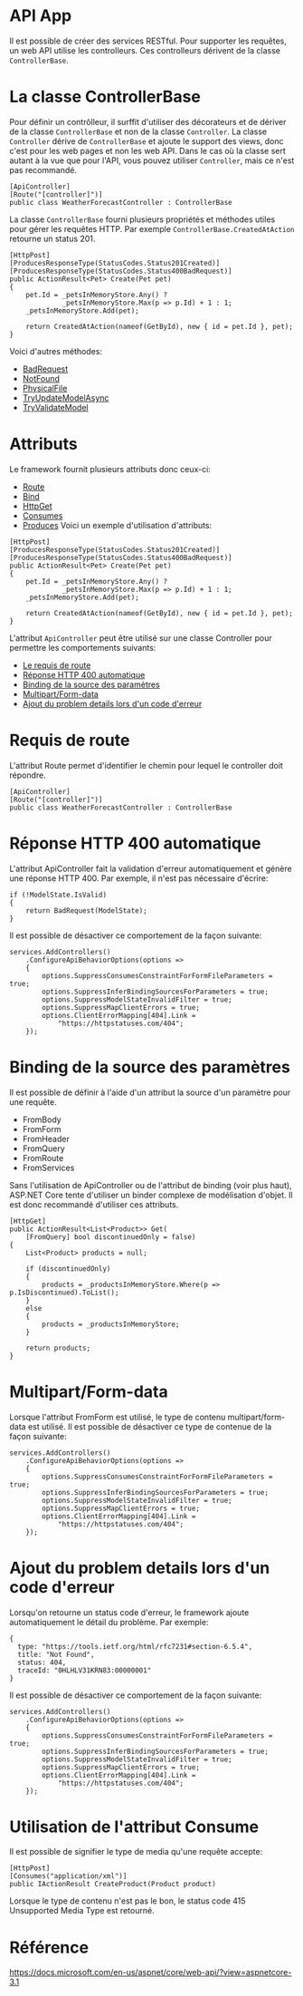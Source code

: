 # API App
Il est possible de créer des services RESTful. Pour supporter les requêtes, un web API utilise les controlleurs. Ces controlleurs dérivent de la classe `ControllerBase`.

# La classe ControllerBase
Pour définir un contrôlleur, il surffit d'utiliser des décorateurs et de dériver de la classe `ControllerBase` et non de la classe `Controller`. La classe `Controller` dérive de `ControllerBase` et ajoute le support des views, donc c'est pour les web pages et non les web API. Dans le cas où la classe sert autant à la vue que pour l'API, vous pouvez utiliser `Controller`, mais ce n'est pas recommandé.

```
[ApiController]
[Route("[controller]")]
public class WeatherForecastController : ControllerBase
```

La classe `ControllerBase` fourni plusieurs propriétés et méthodes utiles pour gérer les requêtes HTTP. Par exemple `ControllerBase.CreatedAtAction` retourne un status 201.

```
[HttpPost]
[ProducesResponseType(StatusCodes.Status201Created)]
[ProducesResponseType(StatusCodes.Status400BadRequest)]
public ActionResult<Pet> Create(Pet pet)
{
    pet.Id = _petsInMemoryStore.Any() ? 
             _petsInMemoryStore.Max(p => p.Id) + 1 : 1;
    _petsInMemoryStore.Add(pet);

    return CreatedAtAction(nameof(GetById), new { id = pet.Id }, pet);
}
```

Voici d'autres méthodes:
- [BadRequest](https://docs.microsoft.com/en-us/dotnet/api/microsoft.aspnetcore.mvc.controllerbase.badrequest?view=aspnetcore-3.1)
- [NotFound](https://docs.microsoft.com/en-us/dotnet/api/microsoft.aspnetcore.mvc.controllerbase.notfound?view=aspnetcore-3.1)
- [PhysicalFile](https://docs.microsoft.com/en-us/dotnet/api/microsoft.aspnetcore.mvc.controllerbase.physicalfile?view=aspnetcore-3.1)
- [TryUpdateModelAsync](https://docs.microsoft.com/en-us/dotnet/api/microsoft.aspnetcore.mvc.controllerbase.tryupdatemodelasync?view=aspnetcore-3.1)
- [TryValidateModel](https://docs.microsoft.com/en-us/dotnet/api/microsoft.aspnetcore.mvc.controllerbase.tryvalidatemodel?view=aspnetcore-3.1)

# Attributs
Le framework fournit plusieurs attributs donc ceux-ci:
- [Route](https://docs.microsoft.com/en-us/dotnet/api/microsoft.aspnetcore.mvc.routeattribute?view=aspnetcore-3.1)
- [Bind](https://docs.microsoft.com/en-us/dotnet/api/microsoft.aspnetcore.mvc.bindattribute?view=aspnetcore-3.1)
- [HttpGet](https://docs.microsoft.com/en-us/dotnet/api/microsoft.aspnetcore.mvc.httpgetattribute?view=aspnetcore-3.1)
- [Consumes](https://docs.microsoft.com/en-us/dotnet/api/microsoft.aspnetcore.mvc.consumesattribute?view=aspnetcore-3.1)
- [Produces](https://docs.microsoft.com/en-us/dotnet/api/microsoft.aspnetcore.mvc.producesattribute?view=aspnetcore-3.1)
Voici un exemple d'utilisation d'attributs:
```
[HttpPost]
[ProducesResponseType(StatusCodes.Status201Created)]
[ProducesResponseType(StatusCodes.Status400BadRequest)]
public ActionResult<Pet> Create(Pet pet)
{
    pet.Id = _petsInMemoryStore.Any() ? 
             _petsInMemoryStore.Max(p => p.Id) + 1 : 1;
    _petsInMemoryStore.Add(pet);

    return CreatedAtAction(nameof(GetById), new { id = pet.Id }, pet);
}
```

L'attribut `ApiController` peut être utilisé sur une classe Controller pour permettre les comportements suivants:
- [Le requis de route](https://docs.microsoft.com/en-us/aspnet/core/web-api/?view=aspnetcore-3.1#attribute-routing-requirement)
- [Réponse HTTP 400 automatique](https://docs.microsoft.com/en-us/aspnet/core/web-api/?view=aspnetcore-3.1#automatic-http-400-responses)
- [Binding de la source des paramètres](https://docs.microsoft.com/en-us/aspnet/core/web-api/?view=aspnetcore-3.1#binding-source-parameter-inference)
- [Multipart/Form-data](https://docs.microsoft.com/en-us/aspnet/core/web-api/?view=aspnetcore-3.1#multipartform-data-request-inference)
- [Ajout du problem details lors d'un code d'erreur](https://docs.microsoft.com/en-us/aspnet/core/web-api/?view=aspnetcore-3.1#problem-details-for-error-status-codes)

# Requis de route
L'attribut Route permet d'identifier le chemin pour lequel le controller doit répondre.

```
[ApiController]
[Route("[controller]")]
public class WeatherForecastController : ControllerBase
```

# Réponse HTTP 400 automatique
L'attribut ApiController fait la validation d'erreur automatiquement et génère une réponse HTTP 400. Par exemple, il n'est pas nécessaire d'écrire:

```
if (!ModelState.IsValid)
{
    return BadRequest(ModelState);
}
```

Il est possible de désactiver ce comportement de la façon suivante:
```
services.AddControllers()
    .ConfigureApiBehaviorOptions(options =>
    {
        options.SuppressConsumesConstraintForFormFileParameters = true;
        options.SuppressInferBindingSourcesForParameters = true;
        options.SuppressModelStateInvalidFilter = true;
        options.SuppressMapClientErrors = true;
        options.ClientErrorMapping[404].Link =
            "https://httpstatuses.com/404";
    });
```

# Binding de la source des paramètres
Il est possible de définir à l'aide d'un attribut la source d'un paramètre pour une requête.
- FromBody
- FromForm
- FromHeader
- FromQuery
- FromRoute
- FromServices

Sans l'utilisation de ApiController ou de l'attribut de binding (voir plus haut), ASP.NET Core tente d'utiliser un binder complexe de modélisation d'objet. Il est donc recommandé d'utiliser ces attributs.

```
[HttpGet]
public ActionResult<List<Product>> Get(
    [FromQuery] bool discontinuedOnly = false)
{
    List<Product> products = null;

    if (discontinuedOnly)
    {
        products = _productsInMemoryStore.Where(p => p.IsDiscontinued).ToList();
    }
    else
    {
        products = _productsInMemoryStore;
    }

    return products;
}
```

# Multipart/Form-data
Lorsque l'attribut FromForm est utilisé, le type de contenu multipart/form-data est utilisé. Il est possible de désactiver ce type de contenue de la façon suivante:
```
services.AddControllers()
    .ConfigureApiBehaviorOptions(options =>
    {
        options.SuppressConsumesConstraintForFormFileParameters = true;
        options.SuppressInferBindingSourcesForParameters = true;
        options.SuppressModelStateInvalidFilter = true;
        options.SuppressMapClientErrors = true;
        options.ClientErrorMapping[404].Link =
            "https://httpstatuses.com/404";
    });
```

# Ajout du problem details lors d'un code d'erreur
Lorsqu'on retourne un status code d'erreur, le framework ajoute automatiquement le détail du problème. Par exemple:
```
{
  type: "https://tools.ietf.org/html/rfc7231#section-6.5.4",
  title: "Not Found",
  status: 404,
  traceId: "0HLHLV31KRN83:00000001"
}
```

Il est possible de désactiver ce comportement de la façon suivante:
```
services.AddControllers()
    .ConfigureApiBehaviorOptions(options =>
    {
        options.SuppressConsumesConstraintForFormFileParameters = true;
        options.SuppressInferBindingSourcesForParameters = true;
        options.SuppressModelStateInvalidFilter = true;
        options.SuppressMapClientErrors = true;
        options.ClientErrorMapping[404].Link =
            "https://httpstatuses.com/404";
    });
```

# Utilisation de l'attribut Consume
Il est possible de signifier le type de media qu'une requête accepte:
```
[HttpPost]
[Consumes("application/xml")]
public IActionResult CreateProduct(Product product)
```

Lorsque le type de contenu n'est pas le bon, le status code 415 Unsupported Media Type est retourné.
# Référence
https://docs.microsoft.com/en-us/aspnet/core/web-api/?view=aspnetcore-3.1